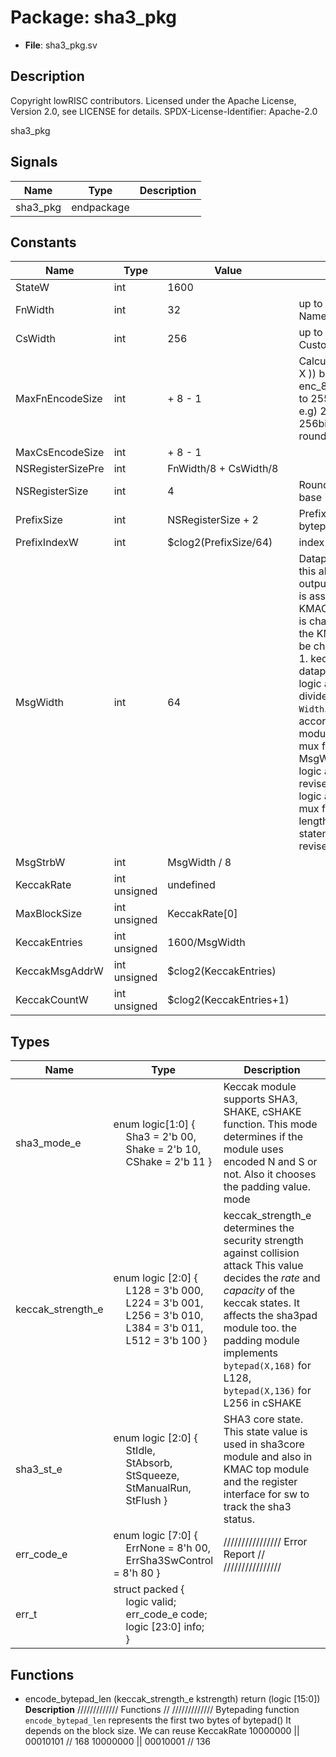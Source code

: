 # Package: sha3_pkg

- **File**: sha3_pkg.sv
## Description

 Copyright lowRISC contributors.
 Licensed under the Apache License, Version 2.0, see LICENSE for details.
 SPDX-License-Identifier: Apache-2.0

 sha3_pkg


## Signals

| Name     | Type       | Description |
| -------- | ---------- | ----------- |
| sha3_pkg | endpackage |             |
## Constants

| Name              | Type         | Value                       | Description                                                                                                                                                                                                                                                                                                                                                                                                                                                                                                                                                                                             |
| ----------------- | ------------ | --------------------------- | ------------------------------------------------------------------------------------------------------------------------------------------------------------------------------------------------------------------------------------------------------------------------------------------------------------------------------------------------------------------------------------------------------------------------------------------------------------------------------------------------------------------------------------------------------------------------------------------------------- |
| StateW            | int          | 1600                        |                                                                                                                                                                                                                                                                                                                                                                                                                                                                                                                                                                                                         |
| FnWidth           | int          | 32                          |  up to 32bit Function Name                                                                                                                                                                                                                                                                                                                                                                                                                                                                                                                                                                              |
| CsWidth           | int          | 256                         |  up to 256bit Customization Input                                                                                                                                                                                                                                                                                                                                                                                                                                                                                                                                                                       |
| MaxFnEncodeSize   | int          | + 8 - 1                     |  Calculate left_encode(len( X )) bit size.  Assume the enc_8(n) is always 1 (up to 255 byte of len(S) size)  e.g) 248bit --> two bytes , 256bit --> three bytes   round8bit(clog2(X+1))/8                                                                                                                                                                                                                                                                                                                                                                                                               |
| MaxCsEncodeSize   | int          | + 8 - 1                     |                                                                                                                                                                                                                                                                                                                                                                                                                                                                                                                                                                                                         |
| NSRegisterSizePre | int          | FnWidth/8       + CsWidth/8 |                                                                                                                                                                                                                                                                                                                                                                                                                                                                                                                                                                                                         |
| NSRegisterSize    | int          | 4                           |  Round up to 32bit word base                                                                                                                                                                                                                                                                                                                                                                                                                                                                                                                                                                            |
| PrefixSize        | int          | NSRegisterSize + 2          |  Prefix represents bytepad(encode_string(N) || encode_string(S), 168 or 136)  +2 represents left_encoding(168 or 136) which could be either:  10000000 || 00010101 // 168  10000000 || 00010001 // 136                                                                                                                                                                                                                                                                                                                                                                                                  |
| PrefixIndexW      | int          | $clog2(PrefixSize/64)       |  index width for `N` and `S`                                                                                                                                                                                                                                                                                                                                                                                                                                                                                                                                                                            |
| MsgWidth          | int          | 64                          |  Datapath width in KMAC, this also affects the output of MSG_FIFO  This is assumed as 64 in KMAC design. If this value is changed, some parts  of the KMAC design need to be changed.<br>  1. keccak_round logic datapath. Keccak round logic assumes MsgWidth     divides 1600 keccak state `Width`. Choose the value accordingly.  2. sha3pad module has fixed width mux for funcpad logic. If MsgWidth is     changed, the logic also need to be revised.  3. kmac core logic also has fixed size mux for appeding output length.     Revise the case statement to fit into revised MsgWidth value.  |
| MsgStrbW          | int          | MsgWidth / 8                |                                                                                                                                                                                                                                                                                                                                                                                                                                                                                                                                                                                                         |
| KeccakRate        | int unsigned | undefined                   |                                                                                                                                                                                                                                                                                                                                                                                                                                                                                                                                                                                                         |
| MaxBlockSize      | int unsigned | KeccakRate[0]               |                                                                                                                                                                                                                                                                                                                                                                                                                                                                                                                                                                                                         |
| KeccakEntries     | int unsigned | 1600/MsgWidth               |                                                                                                                                                                                                                                                                                                                                                                                                                                                                                                                                                                                                         |
| KeccakMsgAddrW    | int unsigned | $clog2(KeccakEntries)       |                                                                                                                                                                                                                                                                                                                                                                                                                                                                                                                                                                                                         |
| KeccakCountW      | int unsigned | $clog2(KeccakEntries+1)     |                                                                                                                                                                                                                                                                                                                                                                                                                                                                                                                                                                                                         |
## Types

| Name              | Type                                                                                                                                                                                                                                                                                                                                                                                                | Description                                                                                                                                                                                                                                                                                                                                                                                                 |
| ----------------- | --------------------------------------------------------------------------------------------------------------------------------------------------------------------------------------------------------------------------------------------------------------------------------------------------------------------------------------------------------------------------------------------------- | ----------------------------------------------------------------------------------------------------------------------------------------------------------------------------------------------------------------------------------------------------------------------------------------------------------------------------------------------------------------------------------------------------------- |
| sha3_mode_e       | enum logic[1:0] {<br><span style="padding-left:20px">     Sha3   = 2'b 00,<br><span style="padding-left:20px">     Shake  = 2'b 10,<br><span style="padding-left:20px">     CShake = 2'b 11   }                                                                                                                                                                                                     |  Keccak module supports SHA3, SHAKE, cSHAKE function.  This mode determines if the module uses encoded N and S or not.  Also it chooses the padding value.<br>     mode   |  little-endian     -------|----------------     Sha3   |  2'b   10     Shake  |  4'b 1111     CShake |  2'b   00<br>  Please remind that if input strings N and S are empty, SW shall  choose SHAKE even for cSHAKE operation.  |
| keccak_strength_e | enum logic [2:0] {<br><span style="padding-left:20px">     L128 = 3'b 000,<br><span style="padding-left:20px">      L224 = 3'b 001,<br><span style="padding-left:20px">      L256 = 3'b 010,<br><span style="padding-left:20px">      L384 = 3'b 011,<br><span style="padding-left:20px">      L512 = 3'b 100     }                                                                                 |  keccak_strength_e determines the security strength against collision attack  This value decides the _rate_ and _capacity_ of the keccak states.  It affects the sha3pad module too. the padding module implements  `bytepad(X,168)` for L128, `bytepad(X,136)` for L256 in cSHAKE                                                                                                                          |
| sha3_st_e         | enum logic [2:0] {<br><span style="padding-left:20px">     StIdle,<br><span style="padding-left:20px">                               StAbsorb,<br><span style="padding-left:20px">                                                                   StSqueeze,<br><span style="padding-left:20px">                     StManualRun,<br><span style="padding-left:20px">                StFlush   } |  SHA3 core state. This state value is used in sha3core module  and also in KMAC top module and the register interface for sw to track the  sha3 status.                                                                                                                                                                                                                                                     |
| err_code_e        | enum logic [7:0] {<br><span style="padding-left:20px">     ErrNone = 8'h 00,<br><span style="padding-left:20px">                     ErrSha3SwControl = 8'h 80   }                                                                                                                                                                                                                                  | ////////////////  Error Report // ////////////////                                                                                                                                                                                                                                                                                                                                                          |
| err_t             | struct packed {<br><span style="padding-left:20px">     logic        valid;<br><span style="padding-left:20px">     err_code_e   code;<br><span style="padding-left:20px">      logic [23:0] info;<br><span style="padding-left:20px">    }                                                                                                                                                         |                                                                                                                                                                                                                                                                                                                                                                                                             |
## Functions
- encode_bytepad_len <font id="function_arguments">(keccak_strength_e kstrength)</font> <font id="function_return">return (logic [15:0])</font>
**Description**
/////////////
 Functions //
/////////////
 Bytepading function
 `encode_bytepad_len` represents the first two bytes of bytepad()
 It depends on the block size. We can reuse KeccakRate
 10000000 || 00010101 // 168
 10000000 || 00010001 // 136


